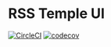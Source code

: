 # RSS Temple UI

[![CircleCI](https://dl.circleci.com/status-badge/img/gh/murrple-1/rss_temple_ui/tree/master.svg?style=svg)](https://dl.circleci.com/status-badge/redirect/gh/murrple-1/rss_temple_ui/tree/master) [![codecov](https://codecov.io/gh/murrple-1/rss_temple_ui/branch/master/graph/badge.svg)](https://codecov.io/gh/murrple-1/rss_temple_ui)
